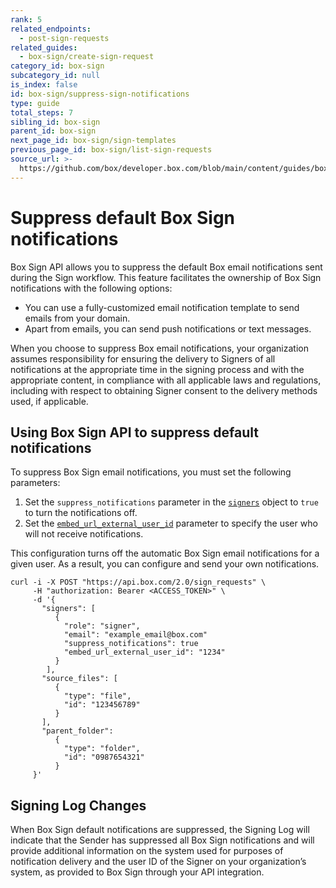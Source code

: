 ```yaml
---
rank: 5
related_endpoints:
  - post-sign-requests
related_guides:
  - box-sign/create-sign-request
category_id: box-sign
subcategory_id: null
is_index: false
id: box-sign/suppress-sign-notifications
type: guide
total_steps: 7
sibling_id: box-sign
parent_id: box-sign
next_page_id: box-sign/sign-templates
previous_page_id: box-sign/list-sign-requests
source_url: >-
  https://github.com/box/developer.box.com/blob/main/content/guides/box-sign/suppress-sign-notifications.md
---
```

# Suppress default Box Sign notifications

Box Sign API allows you to suppress the default Box
email notifications sent during the Sign workflow.
​​This feature facilitates the ownership of Box Sign
notifications with the following options:

* You can use a fully-customized email notification
  template to send emails from your domain.
* Apart from emails, you can send push notifications
  or text messages.​

<Message type="notice">

When you choose to suppress Box email notifications, your organization assumes responsibility for ensuring the delivery to Signers of all notifications at the appropriate time in the signing process and with the appropriate content, in compliance with all applicable laws and regulations, including with respect to obtaining Signer consent to the delivery methods used, if applicable.

</Message>

## Using Box Sign API to suppress default notifications

To suppress Box Sign email notifications, you must
set the following parameters:

1. Set the `suppress_notifications` parameter in
   the [`signers`][signers] object to `true` to turn
   the notifications off.
2. Set the [`embed_url_external_user_id`][externalid] parameter
   to specify the user who will not receive notifications.

This configuration turns off the
automatic Box Sign email notifications
for a given user. As a result, you can configure
and send your own notifications.

```curl
curl -i -X POST "https://api.box.com/2.0/sign_requests" \
     -H "authorization: Bearer <ACCESS_TOKEN>" \
     -d '{
       "signers": [
          {    
            "role": "signer",
            "email": "example_email@box.com"
            "suppress_notifications": true
            "embed_url_external_user_id": "1234"
          }
        ],
       "source_files": [
          {
            "type": "file",
            "id": "123456789"
          }
       ],
       "parent_folder": 
          {
            "type": "folder",
            "id": "0987654321"
          }
     }'
```

## Signing Log Changes

When Box Sign default notifications are suppressed, the Signing Log will indicate that the Sender has suppressed all Box Sign notifications and will provide additional information on the system used for purposes of notification delivery and the user ID of the Signer on your organization’s system, as provided to Box Sign through your API integration.

[signers]: e://post-sign-requests/#param-signers
[externalid]: e://post-sign-requests/#param-signers-embed_url_external_user_id